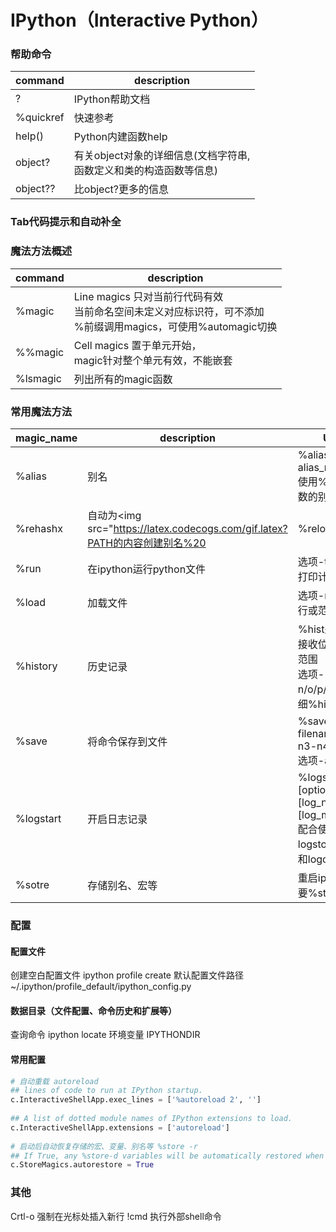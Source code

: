 # IPython（Interactive Python）
  
  
### 帮助命令
  
command | description
--- | ---
?  | IPython帮助文档
%quickref | 快速参考
help() | Python内建函数help
object? | 有关object对象的详细信息(文档字符串,<br>函数定义和类的构造函数等信息)
object?? | 比object?更多的信息
  
### Tab代码提示和自动补全
  
  
### 魔法方法概述
  
command | description
--- | --- 
%magic | Line magics 只对当前行代码有效<br>当前命名空间未定义对应标识符，可不添加<br>%前缀调用magics，可使用%automagic切换
%%magic | Cell magics 置于单元开始，<br>magic针对整个单元有效，不能嵌套
%lsmagic | 列出所有的magic函数
  
### 常用魔法方法
  
magic_name | description | Usage
--- | --- | --- 
%alias | 别名 | %alias alias_name cmd <br> 使用%s定义带参数的别名
%rehashx | 自动为<img src="https://latex.codecogs.com/gif.latex?PATH的内容创建别名%20|%reload_ext%20|%20通过其模块名称重新加载IPython扩展%20|%edit%20|%20调用编辑器并执行生成的代码%20|%20默认调用"/>EDITOR <br> 选项-x退出后不立即执行编辑后的代码
%run | 在ipython运行python文件 | 选项-t执行结束后打印计时信息
%load | 加载文件 | 选项-r指定加载的行或范围
%history | 历史记录 | %hist是别名<br>接收位置参数行号范围<br>选项-n/o/p/t/f/g/u,详细%history?
%save | 将命令保存到文件 | %save [options] filename n1-n2 n3-n4<br>选项-a追加模式
%logstart | 开启日志记录 | %logstart [options] [log_name [log_mode]]<br>配合使用logstop，logoff和logon
%sotre | 存储别名、宏等 | 重启ipyhon后需要%store -rq
  
  
### 配置
  
  
#### 配置文件
  
创建空白配置文件
ipython profile create
默认配置文件路径
~/.ipython/profile_default/ipython_config.py
  
#### 数据目录（文件配置、命令历史和扩展等）
  
查询命令
ipython locate
环境变量
IPYTHONDIR
  
#### 常用配置
  
  
``` Python
# 自动重载 autoreload
## lines of code to run at IPython startup.
c.InteractiveShellApp.exec_lines = ['%autoreload 2', '']
  
## A list of dotted module names of IPython extensions to load.
c.InteractiveShellApp.extensions = ['autoreload']
  
# 启动后自动恢复存储的宏、变量、别名等 %store -r
## If True, any %store-d variables will be automatically restored when IPython starts.
c.StoreMagics.autorestore = True
```
  
### 其他
  
Crtl-o 强制在光标处插入新行
!cmd  执行外部shell命令
  